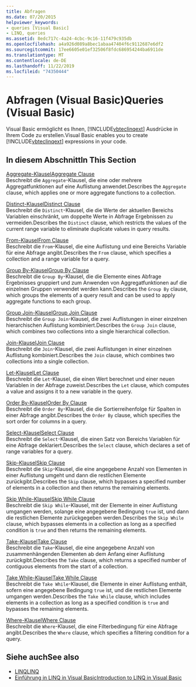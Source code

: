 ```yaml
---
title: Abfragen
ms.date: 07/20/2015
helpviewer_keywords:
- queries [Visual Basic]
- LINQ, queries
ms.assetid: 8edc717c-4a24-4cbc-9c16-11f479c935db
ms.openlocfilehash: a4a926d089a8bec1abaa47404f6c9112687e6df2
ms.sourcegitcommit: 17ee6605e01ef32506f8fdc686954244ba6911de
ms.translationtype: MT
ms.contentlocale: de-DE
ms.lasthandoff: 11/22/2019
ms.locfileid: "74350444"
---
```

# <a name="queries-visual-basic"></a><span data-ttu-id="ca943-102">Abfragen (Visual Basic)</span><span class="sxs-lookup"><span data-stu-id="ca943-102">Queries (Visual Basic)</span></span>
<span data-ttu-id="ca943-103">Visual Basic ermöglicht es Ihnen, [!INCLUDE[vbteclinqext](~/includes/vbteclinqext-md.md)] Ausdrücke in Ihrem Code zu erstellen.</span><span class="sxs-lookup"><span data-stu-id="ca943-103">Visual Basic enables you to create [!INCLUDE[vbteclinqext](~/includes/vbteclinqext-md.md)] expressions in your code.</span></span>  
  
## <a name="in-this-section"></a><span data-ttu-id="ca943-104">In diesem Abschnitt</span><span class="sxs-lookup"><span data-stu-id="ca943-104">In This Section</span></span>  
 [<span data-ttu-id="ca943-105">Aggregate-Klausel</span><span class="sxs-lookup"><span data-stu-id="ca943-105">Aggregate Clause</span></span>](../../../visual-basic/language-reference/queries/aggregate-clause.md)  
 <span data-ttu-id="ca943-106">Beschreibt die `Aggregate`-Klausel, die eine oder mehrere Aggregatfunktionen auf eine Auflistung anwendet.</span><span class="sxs-lookup"><span data-stu-id="ca943-106">Describes the `Aggregate` clause, which applies one or more aggregate functions to a collection.</span></span>  
  
 [<span data-ttu-id="ca943-107">Distinct-Klausel</span><span class="sxs-lookup"><span data-stu-id="ca943-107">Distinct Clause</span></span>](../../../visual-basic/language-reference/queries/distinct-clause.md)  
 <span data-ttu-id="ca943-108">Beschreibt die `Distinct`-Klausel, die die Werte der aktuellen Bereichs Variablen einschränkt, um doppelte Werte in Abfrage Ergebnissen zu vermeiden.</span><span class="sxs-lookup"><span data-stu-id="ca943-108">Describes the `Distinct` clause, which restricts the values of the current range variable to eliminate duplicate values in query results.</span></span>  
  
 [<span data-ttu-id="ca943-109">From-Klausel</span><span class="sxs-lookup"><span data-stu-id="ca943-109">From Clause</span></span>](../../../visual-basic/language-reference/queries/from-clause.md)  
 <span data-ttu-id="ca943-110">Beschreibt die `From`-Klausel, die eine Auflistung und eine Bereichs Variable für eine Abfrage angibt.</span><span class="sxs-lookup"><span data-stu-id="ca943-110">Describes the `From` clause, which specifies a collection and a range variable for a query.</span></span>  
  
 [<span data-ttu-id="ca943-111">Group By-Klausel</span><span class="sxs-lookup"><span data-stu-id="ca943-111">Group By Clause</span></span>](../../../visual-basic/language-reference/queries/group-by-clause.md)  
 <span data-ttu-id="ca943-112">Beschreibt die `Group By`-Klausel, die die Elemente eines Abfrage Ergebnisses gruppiert und zum Anwenden von Aggregatfunktionen auf die einzelnen Gruppen verwendet werden kann.</span><span class="sxs-lookup"><span data-stu-id="ca943-112">Describes the `Group By` clause, which groups the elements of a query result and can be used to apply aggregate functions to each group.</span></span>  
  
 [<span data-ttu-id="ca943-113">Group Join-Klausel</span><span class="sxs-lookup"><span data-stu-id="ca943-113">Group Join Clause</span></span>](../../../visual-basic/language-reference/queries/group-join-clause.md)  
 <span data-ttu-id="ca943-114">Beschreibt die `Group Join`-Klausel, die zwei Auflistungen in einer einzelnen hierarchischen Auflistung kombiniert.</span><span class="sxs-lookup"><span data-stu-id="ca943-114">Describes the `Group Join` clause, which combines two collections into a single hierarchical collection.</span></span>  
  
 [<span data-ttu-id="ca943-115">Join-Klausel</span><span class="sxs-lookup"><span data-stu-id="ca943-115">Join Clause</span></span>](../../../visual-basic/language-reference/queries/join-clause.md)  
 <span data-ttu-id="ca943-116">Beschreibt die `Join`-Klausel, die zwei Auflistungen in einer einzelnen Auflistung kombiniert.</span><span class="sxs-lookup"><span data-stu-id="ca943-116">Describes the `Join` clause, which combines two collections into a single collection.</span></span>  
  
 [<span data-ttu-id="ca943-117">Let-Klausel</span><span class="sxs-lookup"><span data-stu-id="ca943-117">Let Clause</span></span>](../../../visual-basic/language-reference/queries/let-clause.md)  
 <span data-ttu-id="ca943-118">Beschreibt die `Let`-Klausel, die einen Wert berechnet und einer neuen Variablen in der Abfrage zuweist.</span><span class="sxs-lookup"><span data-stu-id="ca943-118">Describes the `Let` clause, which computes a value and assigns it to a new variable in the query.</span></span>  
  
 [<span data-ttu-id="ca943-119">Order By-Klausel</span><span class="sxs-lookup"><span data-stu-id="ca943-119">Order By Clause</span></span>](../../../visual-basic/language-reference/queries/order-by-clause.md)  
 <span data-ttu-id="ca943-120">Beschreibt die `Order By`-Klausel, die die Sortierreihenfolge für Spalten in einer Abfrage angibt.</span><span class="sxs-lookup"><span data-stu-id="ca943-120">Describes the `Order By` clause, which specifies the sort order for columns in a query.</span></span>  
  
 [<span data-ttu-id="ca943-121">Select-Klausel</span><span class="sxs-lookup"><span data-stu-id="ca943-121">Select Clause</span></span>](../../../visual-basic/language-reference/queries/select-clause.md)  
 <span data-ttu-id="ca943-122">Beschreibt die `Select`-Klausel, die einen Satz von Bereichs Variablen für eine Abfrage deklariert.</span><span class="sxs-lookup"><span data-stu-id="ca943-122">Describes the `Select` clause, which declares a set of range variables for a query.</span></span>  
  
 [<span data-ttu-id="ca943-123">Skip-Klausel</span><span class="sxs-lookup"><span data-stu-id="ca943-123">Skip Clause</span></span>](../../../visual-basic/language-reference/queries/skip-clause.md)  
 <span data-ttu-id="ca943-124">Beschreibt die `Skip`-Klausel, die eine angegebene Anzahl von Elementen in einer Auflistung umgeht und dann die restlichen Elemente zurückgibt.</span><span class="sxs-lookup"><span data-stu-id="ca943-124">Describes the `Skip` clause, which bypasses a specified number of elements in a collection and then returns the remaining elements.</span></span>  
  
 [<span data-ttu-id="ca943-125">Skip While-Klausel</span><span class="sxs-lookup"><span data-stu-id="ca943-125">Skip While Clause</span></span>](../../../visual-basic/language-reference/queries/skip-while-clause.md)  
 <span data-ttu-id="ca943-126">Beschreibt die `Skip While`-Klausel, mit der Elemente in einer Auflistung umgangen werden, solange eine angegebene Bedingung `true` ist, und dann die restlichen Elemente zurückgegeben werden.</span><span class="sxs-lookup"><span data-stu-id="ca943-126">Describes the `Skip While` clause, which bypasses elements in a collection as long as a specified condition is `true` and then returns the remaining elements.</span></span>  
  
 [<span data-ttu-id="ca943-127">Take-Klausel</span><span class="sxs-lookup"><span data-stu-id="ca943-127">Take Clause</span></span>](../../../visual-basic/language-reference/queries/take-clause.md)  
 <span data-ttu-id="ca943-128">Beschreibt die `Take`-Klausel, die eine angegebene Anzahl von zusammenhängenden Elementen ab dem Anfang einer Auflistung zurückgibt.</span><span class="sxs-lookup"><span data-stu-id="ca943-128">Describes the `Take` clause, which returns a specified number of contiguous elements from the start of a collection.</span></span>  
  
 [<span data-ttu-id="ca943-129">Take While-Klausel</span><span class="sxs-lookup"><span data-stu-id="ca943-129">Take While Clause</span></span>](../../../visual-basic/language-reference/queries/take-while-clause.md)  
 <span data-ttu-id="ca943-130">Beschreibt die `Take While`-Klausel, die Elemente in einer Auflistung enthält, sofern eine angegebene Bedingung `true` ist, und die restlichen Elemente umgangen werden.</span><span class="sxs-lookup"><span data-stu-id="ca943-130">Describes the `Take While` clause, which includes elements in a collection as long as a specified condition is `true` and bypasses the remaining elements.</span></span>  
  
 [<span data-ttu-id="ca943-131">Where-Klausel</span><span class="sxs-lookup"><span data-stu-id="ca943-131">Where Clause</span></span>](../../../visual-basic/language-reference/queries/where-clause.md)  
 <span data-ttu-id="ca943-132">Beschreibt die `Where`-Klausel, die eine Filterbedingung für eine Abfrage angibt.</span><span class="sxs-lookup"><span data-stu-id="ca943-132">Describes the `Where` clause, which specifies a filtering condition for a query.</span></span>  
  
## <a name="see-also"></a><span data-ttu-id="ca943-133">Siehe auch</span><span class="sxs-lookup"><span data-stu-id="ca943-133">See also</span></span>

- [<span data-ttu-id="ca943-134">LINQ</span><span class="sxs-lookup"><span data-stu-id="ca943-134">LINQ</span></span>](../../../visual-basic/programming-guide/language-features/linq/index.md)
- [<span data-ttu-id="ca943-135">Einführung in LINQ in Visual Basic</span><span class="sxs-lookup"><span data-stu-id="ca943-135">Introduction to LINQ in Visual Basic</span></span>](../../../visual-basic/programming-guide/language-features/linq/introduction-to-linq.md)
